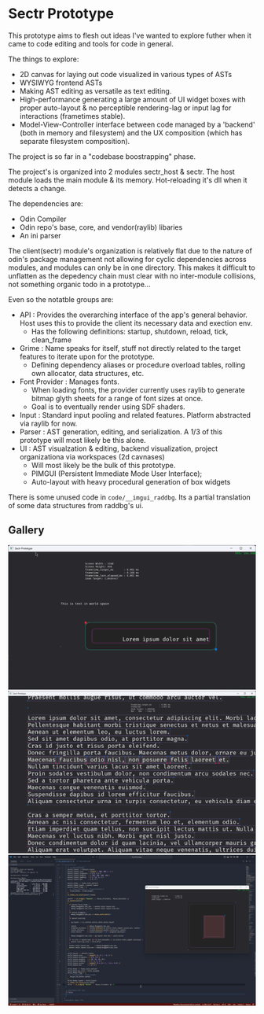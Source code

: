 # Sectr Prototype

This prototype aims to flesh out ideas I've wanted to explore futher when it came to code editing and tools for code in general.

The things to explore:

* 2D canvas for laying out code visualized in various types of ASTs
* WYSIWYG frontend ASTs
* Making AST editing as versatile as text editing.
* High-performance generating a large amount of UI widget boxes with proper auto-layout & no perceptible rendering-lag or input lag for interactions (frametimes stable).
* Model-View-Controller interface between code managed by a 'backend' (both in memory and filesystem) and the UX composition (which has separate filesystem composition).

The project is so far in a "codebase boostrapping" phase.

The project's is organized into 2 modules sectr_host & sectr.
The host module loads the main module & its memory. Hot-reloading it's dll when it detects a change.

The dependencies are:

* Odin Compiler
* Odin repo's base, core, and vendor(raylib) libaries
* An ini parser

The client(sectr) module's organization is relatively flat due to the nature of odin's package management not allowing for cyclic dependencies across modules, and modules can only be in one directory.
This makes it difficult to unflatten as the depedency chain must clear with no inter-module collisions, not something organic todo in a prototype...

Even so the notatble groups are:

* API : Provides the overarching interface of the app's general behavior. Host uses this to provide the client its necessary data and exection env.
  * Has the following definitions: startup, shutdown, reload, tick, clean_frame
* Grime : Name speaks for itself, stuff not directly related to the target features to iterate upon for the prototype.
  * Defining dependency aliases or procedure overload tables, rolling own allocator, data structures, etc.
* Font Provider : Manages fonts.
  * When loading fonts, the provider currently uses raylib to generate bitmap glyth sheets for a range of font sizes at once.
  * Goal is to eventually render using SDF shaders.
* Input : Standard input pooling and related features. Platform abstracted via raylib for now.
* Parser : AST generation, editing, and serialization. A 1/3 of this prototype will most likely be this alone.
* UI : AST visualzation & editing, backend visualization, project organizationa via workspaces (2d cavnases)
  * Will most likely be the bulk of this prototype.
  * PIMGUI (Persistent Immediate Mode User Interface);
  * Auto-layout with heavy procedural generation of box widgets

There is some unused code in `code/__imgui_raddbg`. Its a partial translation of some data structures from raddbg's ui.

## Gallery

![img](docs/assets/sectr_host_2024-03-09_04-30-27.png)
![img](docs/assets/sectr_host_2024-05-04_12-29-39.png)
![img](docs/assets/Code_2024-05-04_12-55-53.png)
